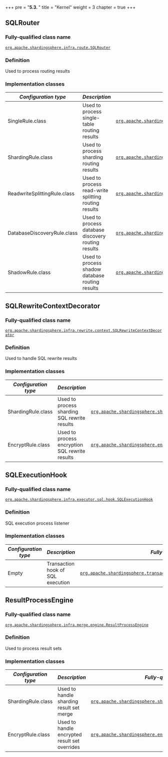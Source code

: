 +++
pre = "<b>5.3. </b>"
title = "Kernel"
weight = 3
chapter = true
+++

## SQLRouter

### Fully-qualified class name

[`org.apache.shardingsphere.infra.route.SQLRouter`](https://github.com/apache/shardingsphere/blob/master/infra/route/src/main/java/org/apache/shardingsphere/infra/route/SQLRouter.java)

### Definition

Used to process routing results

### Implementation classes

| *Configuration type*         | *Description*                                        | *Fully-qualified class name* |
|------------------------------| ---------------------------------------------------- | ---------------------------- |
| SingleRule.class             | Used to process single-table routing results         | [`org.apache.shardingsphere.singletable.route.SingleTableSQLRouter`](https://github.com/apache/shardingsphere/blob/master/kernel/single-table/core/src/main/java/org/apache/shardingsphere/singletable/route/SingleTableSQLRouter.java) |
| ShardingRule.class           | Used to process sharding routing results             | [`org.apache.shardingsphere.sharding.route.engine.ShardingSQLRouter`](https://github.com/apache/shardingsphere/blob/master/features/sharding/core/src/main/java/org/apache/shardingsphere/sharding/route/engine/ShardingSQLRouter.java) |
| ReadwriteSplittingRule.class | Used to process read-write splitting routing results | [`org.apache.shardingsphere.readwritesplitting.route.ReadwriteSplittingSQLRouter`](https://github.com/apache/shardingsphere/blob/master/features/readwrite-splitting/core/src/main/java/org/apache/shardingsphere/readwritesplitting/route/ReadwriteSplittingSQLRouter.java) |
| DatabaseDiscoveryRule.class  | Used to process database discovery routing results   | [`org.apache.shardingsphere.dbdiscovery.route.DatabaseDiscoverySQLRouter`](https://github.com/apache/shardingsphere/blob/master/features/db-discovery/core/src/main/java/org/apache/shardingsphere/dbdiscovery/route/DatabaseDiscoverySQLRouter.java) |
| ShadowRule.class             | Used to process shadow database routing results      | [`org.apache.shardingsphere.shadow.route.ShadowSQLRouter`](https://github.com/apache/shardingsphere/blob/master/features/shadow/core/src/main/java/org/apache/shardingsphere/shadow/route/ShadowSQLRouter.java) |

## SQLRewriteContextDecorator

### Fully-qualified class name

[`org.apache.shardingsphere.infra.rewrite.context.SQLRewriteContextDecorator`](https://github.com/apache/shardingsphere/blob/master/infra/rewrite/src/main/java/org/apache/shardingsphere/infra/rewrite/context/SQLRewriteContextDecorator.java)

### Definition

Used to handle SQL rewrite results

### Implementation classes

| *Configuration type* | *Description*                                  | *Fully-qualified class name* |
| -------------------- | ---------------------------------------------- | ---------------------------- |
| ShardingRule.class   | Used to process sharding SQL rewrite results   | [`org.apache.shardingsphere.sharding.rewrite.context.ShardingSQLRewriteContextDecorator`](https://github.com/apache/shardingsphere/blob/master/features/sharding/core/src/main/java/org/apache/shardingsphere/sharding/rewrite/context/ShardingSQLRewriteContextDecorator.java) |
| EncryptRule.class    | Used to process encryption SQL rewrite results | [`org.apache.shardingsphere.encrypt.rewrite.context.EncryptSQLRewriteContextDecorator`](https://github.com/apache/shardingsphere/blob/master/features/encrypt/core/src/main/java/org/apache/shardingsphere/encrypt/rewrite/context/EncryptSQLRewriteContextDecorator.java) |

## SQLExecutionHook

### Fully-qualified class name

[`org.apache.shardingsphere.infra.executor.sql.hook.SQLExecutionHook`](https://github.com/apache/shardingsphere/blob/master/infra/executor/src/main/java/org/apache/shardingsphere/infra/executor/sql/hook/SQLExecutionHook.java)

### Definition

SQL execution process listener

### Implementation classes

| *Configuration type* | *Description*                     | *Fully-qualified class name* |
| -------------------- | --------------------------------- | ---------------------------- |
| Empty                | Transaction hook of SQL execution | [`org.apache.shardingsphere.transaction.base.seata.at.TransactionalSQLExecutionHook`](https://github.com/apache/shardingsphere/blob/master/kernel/transaction/type/base/seata-at/src/main/java/org/apache/shardingsphere/transaction/base/seata/at/TransactionalSQLExecutionHook.java) |

## ResultProcessEngine

### Fully-qualified class name

[`org.apache.shardingsphere.infra.merge.engine.ResultProcessEngine`](https://github.com/apache/shardingsphere/blob/master/infra/merge/src/main/java/org/apache/shardingsphere/infra/merge/engine/ResultProcessEngine.java)

### Definition

Used to process result sets

### Implementation classes

| *Configuration type* | *Description*                                 | *Fully-qualified class name* |
| -------------------- | --------------------------------------------- | ---------------------------- |
| ShardingRule.class   | Used to handle sharding result set merge      | [`org.apache.shardingsphere.sharding.merge.ShardingResultMergerEngine`](https://github.com/apache/shardingsphere/blob/master/features/sharding/core/src/main/java/org/apache/shardingsphere/sharding/merge/ShardingResultMergerEngine.java) |
| EncryptRule.class    | Used to handle encrypted result set overrides | [`org.apache.shardingsphere.encrypt.merge.EncryptResultDecoratorEngine`](https://github.com/apache/shardingsphere/blob/master/features/encrypt/core/src/main/java/org/apache/shardingsphere/encrypt/merge/EncryptResultDecoratorEngine.java) |
